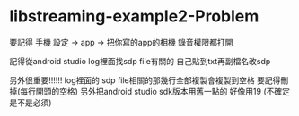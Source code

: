 # libstreaming-example2-Problem

要記得 手機 設定 -> app -> 把你寫的app的相機 錄音權限都打開

記得從android studio log裡面找sdp file有關的  自己貼到txt再副檔名改sdp

另外很重要!!!!!!  log裡面的 sdp file相關的那幾行全部複製會複製到空格  要記得刪掉(每行開頭的空格)
另外把android studio sdk版本用舊一點的  好像用19 (不確定是不是必須) 
